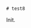                                                                                                                                                                                                                                                                                   # test8

Init.
